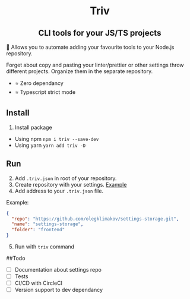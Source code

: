 # <center> Triv </center>

## <center> CLI tools for your JS/TS projects </center>

📖 Allows you to automate adding your favourite tools to your Node.js repository.

Forget about copy and pasting your linter/prettier or other settings throw different projects. Organize them in the separate repository.

- ⭐ Zero dependancy
- ⭐ Typescript strict mode

## Install

1. Install package

- Using npm `npm i triv --save-dev`
- Using yarn `yarn add triv -D`

## Run

2. Add `.triv.json` in root of your repository.
3. Create repository with your settings. [Example](https://github.com/olegklimakov/settings-storage)
4. Add address to your `.triv.json` file.

Example:

```json
{
  "repo": "https://github.com/olegklimakov/settings-storage.git",
  "name": "settings-storage",
  "folder": "frontend"
}
```

5. Run with `triv` command

##Todo

- [ ] Documentation about settings repo
- [ ] Tests
- [ ] CI/CD with CircleCI
- [ ] Version support to dev dependancy
